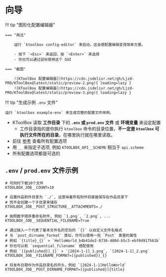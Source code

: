 # 向导

!!! tip "图形化配置编辑器"

    === "用法"

        运行 `ktoolbox config-editor` 来启动，这会使配置编辑变得简单方便。

        - 按下 `<Esc>` 来返回，按 `<Enter>` 来选择 
        - 你也可以通过鼠标使用这个 GUI

    === "截图"

        ![KToolBox 配置编辑器](https://cdn.jsdelivr.net/gh/Ljzd-PRO/KToolBox@latest/static/preview-2.png){ loading=lazy }
        ![KToolBox 配置编辑器](https://cdn.jsdelivr.net/gh/Ljzd-PRO/KToolBox@latest/static/preview-3.png){ loading=lazy }

!!! tip "生成示例 `.env` 文件"

    运行 `ktoolbox example-env` 来生成完整的配置文件样例。

- KToolBox 读取 **工作目录** 下的 **`.env` 或 `prod.env` 文件** 或 **环境变量** 来设定配置
  - 工作目录指的是你执行 `ktoolbox` 命令的目录位置，**不一定是 `ktoolbox` 可执行文件所在的目录**。在哪里执行就在哪里读取。
- 前往 [参考](./reference.md) 查看所有配置选项
- 用 `__` 来指定子选项, 例如 `KTOOLBOX_API__SCHEME` 相当于 `api.scheme`
- 所有配置选项都是可选的

## `.env` / `prod.env` 文件示例

```dotenv
# 可同时下载10个文件
KTOOLBOX_JOB__COUNT=10

# 设置作品附件目录为 `./`, 这意味着所有附件将直接保存在作品目录下
# 而不会创建一个子目录来储存
KTOOLBOX_JOB__POST_STRUCTURE__ATTACHMENTS=./

# 按照数字顺序重命名附件, 例如 `1.png`, `2.png`, ...
KTOOLBOX_JOB__SEQUENTIAL_FILENAME=True

# 通过插入一个代表了基本文件名的空白的 `{}` 以自定义文件名格式 
# 与 `post_dirname_format` 类似，你可以使用一些 `Post` 类里的属性
# 例如 `{title}_{}` > `HelloWorld_b4b41de2-8736-480d-b5c3-ebf0d917561b`
# 你也可以和 `sequential_filename` 搭配使用
# 例如 `[{published}]_{}` > `[2024-1-1]_1.png`, `[2024-1-1]_2.png`
KTOOLBOX_JOB__FILENAME_FORMAT=[{published}]_{}

# 将发布日期作为作品目录名的开头，例如 `[2024-1-1]HelloWorld`
KTOOLBOX_JOB__POST_DIRNAME_FORMAT=[{published}]{title}
```

